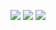 ![](https://img.shields.io/badge/day%20📅-5-blue)   	![](https://img.shields.io/badge/stars%20⭐-8-yellow)   	![](https://img.shields.io/badge/days%20completed-4-red)